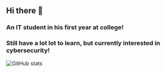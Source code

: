 ## Hi there 👋
### An IT student in his first year at college!
### Still have a lot lot to learn, but currently interested in cybersecurity!

![GitHub stats](https://github-readme-stats-alpha-plum-82.vercel.app/api?username=SlightlyOffset)
<!--
**SlightlyOffset/SlightlyOffset** is a ✨ _special_ ✨ repository because its `README.md` (this file) appears on your GitHub profile.

Here are some ideas to get you started:

- 🔭 I’m currently working on ...
- 🌱 I’m currently learning ...
- 👯 I’m looking to collaborate on ...
- 🤔 I’m looking for help with ...
- 💬 Ask me about ...
- 📫 How to reach me: ...
- 😄 Pronouns: ...
- ⚡ Fun fact: ...
-->
